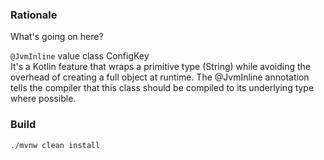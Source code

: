 ### Rationale

What's going on here?

`@JvmInline` value class ConfigKey <br/>
It's a Kotlin feature that wraps a primitive type (String) 
while avoiding the overhead of creating a full object
at runtime. The @JvmInline annotation tells the
compiler that this class should be compiled
to its underlying type where possible.

### Build 

```bash
./mvnw clean install 
```
